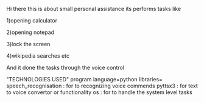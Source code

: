 
Hi there  this is about  small  personal assistance its performs tasks like

1)opening calculator

2)opening notepad

3)lock the screen 

4)wikipedia searches etc

And it done the tasks through the voice control 

"TECHNOLOGIES USED"
program language=python
libraries=
        speech_recognisation : for to recognizing voice commends
        pyttsx3 : for text to voice convertor or functionality
        os : for to handle the system level tasks 

